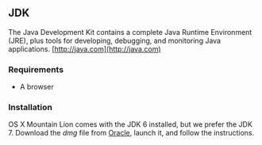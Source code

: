 ## JDK

The Java Development Kit contains a complete Java Runtime Environment (JRE), plus tools for developing, debugging, and monitoring Java applications. [http://java.com](http://java.com)

### Requirements

* A browser

### Installation

OS X Mountain Lion comes with the JDK 6 installed, but we prefer the JDK 7. Download the _dmg_ file from [Oracle](http://www.oracle.com/technetwork/java/javase/downloads/jdk7-downloads-1880260.html), launch it, and follow the instructions.
